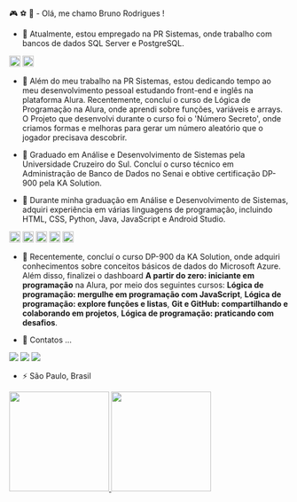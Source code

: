 :video_game: :soccer: :orange_book: - Olá, me chamo Bruno Rodrigues ! 


- :pushpin: Atualmente, estou empregado na PR Sistemas, onde trabalho com bancos de dados SQL Server e PostgreSQL.

<img src="https://cdn.jsdelivr.net/gh/devicons/devicon@latest/icons/postgresql/postgresql-plain.svg" width="20" height="20"/>        <img src="https://cdn.jsdelivr.net/gh/devicons/devicon@latest/icons/microsoftsqlserver/microsoftsqlserver-plain-wordmark.svg" width="20" height="20"/>
          
  
- :blue_book: Além do meu trabalho na PR Sistemas, estou dedicando tempo ao meu desenvolvimento pessoal estudando front-end e inglês na plataforma Alura.
   Recentemente, concluí o curso de Lógica de Programação na Alura, onde aprendi sobre funções, variáveis e arrays. O Projeto que desenvolvi durante o curso foi o 'Número Secreto', onde criamos formas e melhoras para gerar um número aleatório que o jogador precisava descobrir. 
  
- 🤔 Graduado em Análise e Desenvolvimento de Sistemas pela Universidade Cruzeiro do Sul. Concluí o curso técnico em Administração de Banco de Dados no Senai e obtive certificação DP-900 pela KA Solution.
  
- 👯 Durante minha graduação em Análise e Desenvolvimento de Sistemas, adquiri experiência em várias linguagens de programação, incluindo HTML, CSS, Python, Java, JavaScript e Android Studio.


<img src="https://cdn.jsdelivr.net/gh/devicons/devicon@latest/icons/html5/html5-plain-wordmark.svg" width="20" height="20"/> <img src="https://cdn.jsdelivr.net/gh/devicons/devicon@latest/icons/css3/css3-original-wordmark.svg" width="20" height="20"/> <img src="https://cdn.jsdelivr.net/gh/devicons/devicon@latest/icons/javascript/javascript-plain.svg" width="20" height="20" /> <img src="https://cdn.jsdelivr.net/gh/devicons/devicon@latest/icons/androidstudio/androidstudio-plain-wordmark.svg" width="20" height="20" /> <img src="https://cdn.jsdelivr.net/gh/devicons/devicon@latest/icons/python/python-original-wordmark.svg" width="20" height="20"/>

- :date: Recentemente, concluí o curso DP-900 da KA Solution, onde adquiri conhecimentos sobre conceitos básicos de dados do Microsoft Azure. Além disso, finalizei o dashboard <b>A partir do zero: iniciante em programação</b> na Alura, por meio dos seguintes cursos: <b>Lógica de programação: mergulhe em programação com JavaScript</b>, <b>Lógica de programação: explore funções e listas</b>, <b>Git e GitHub: compartilhando e colaborando em projetos</b>, <b>Lógica de programação: praticando com desafios</b>.


  
- 💬 Contatos ...
 <div>
<a href="https://www.instagram.com/_brunorcs21/" target="_blank"><img loading="lazy" src="https://img.shields.io/badge/-Instagram-%23E4405F?style=for-the-badge&logo=instagram&logoColor=white" target="_blank"></a>
<a href = "mailto:bruno_rcs01@hotmail.com"><img loading="lazy" src="https://img.shields.io/badge/Gmail-D14836?style=for-the-badge&logo=gmail&logoColor=white" target="_blank"></a>
<a href="https://www.linkedin.com/in/bruno-rodrigues-cabral-da-silva-225312149/" target="_blank"><img loading="lazy" src="https://img.shields.io/badge/-LinkedIn-%230077B5?style=for-the-badge&logo=linkedin&logoColor=white" target="_blank"></a>   
</div>





- ⚡ São Paulo, Brasil


<div>
<a href="https://github.com/seu-usuário-aqui">
<img loading="lazy" height="180em" src="https://github-readme-stats.vercel.app/api/top-langs/?username=seu-usuário-aqui&layout=compact&langs_count=7&theme=dracula"/>
<img loading="lazy" height="180em" src="https://github-readme-stats.vercel.app/api?username=seu-usuário-aqui&show_icons=true&theme=dracula&include_all_commits=true&count_private=true"/>
</div>

